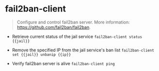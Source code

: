 # fail2ban-client
> Configure and control fail2ban server.
> More information: <https://github.com/fail2ban/fail2ban>.

- Retrieve current status of the jail service
`fail2ban-client status {{jail}}`

- Remove the specified IP from the jail service's ban list
`fail2ban-client set {{jail}} unbanip {{ip}}`

- Verify fail2ban server is alive
`fail2ban-client ping`
